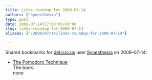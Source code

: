 ```yaml
---
title: Links roundup for 2009-07-14
authors: ["synesthesia"]
type: post
date: 2009-07-14T17:00:05+00:00
slug: links-roundup-for-2009-07-14 
aliases: ["/2009/07/14/links-roundup-for-2009-07-14"]

---
```

Shared bookmarks for [del.icio.us][1] user [Synesthesia][2] on 2009-07-14:

  * [The Pomodoro Technique][3]  
    The book.  
    none

 [1]: https://del.icio.us/
 [2]: https://del.icio.us/synesthesia
 [3]: https://www.pomodorotechnique.com/resources/cirillo/ThePomodoroTechnique_v1-3.pdf